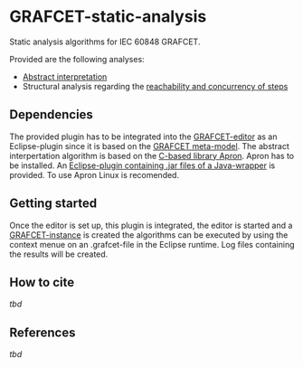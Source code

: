 # GRAFCET-static-analysis
Static analysis algorithms for IEC 60848 GRAFCET.

Provided are the following analyses:
* [Abstract interpretation](https://github.com/Project-AGRAFE/GRAFCET-static-analysis/blob/main/de.hsu.grafcet.staticAnalysis/src/de/hsu/grafcet/staticAnalysis/analysis/AbstractInterpreter.java)
* Structural analysis regarding the [reachability and concurrency of steps](https://github.com/Project-AGRAFE/GRAFCET-static-analysis/blob/main/de.hsu.grafcet.staticAnalysis/src/de/hsu/grafcet/staticAnalysis/analysis/StructuralConcurrencyAnalyzer.java)

## Dependencies
The provided plugin has to be integrated into the [GRAFCET-editor](https://github.com/Project-AGRAFE/GRAFCET-editor) as an Eclipse-plugin since it is based on the [GRAFCET meta-model](https://github.com/Project-AGRAFE/GRAFCET-meta-model).
The abstract interpertation algorithm is based on the [C-based library Apron](https://github.com/antoinemine/apron). Apron has to be installed. An [Eclipse-plugin containing .jar files of a Java-wrapper](https://github.com/Project-AGRAFE/GRAFCET-static-analysis/tree/main/de.hsu.grafcet.lib.apron) is provided. To use Apron Linux is recomended.

## Getting started
Once the editor is set up, this plugin is integrated, the editor is started and a [GRAFCET-instance](https://github.com/Project-AGRAFE/GRAFCET-instances) is created the algorithms can be executed by using the context menue on an .grafcet-file in the Eclipse runtime. Log files containing the results will be created.

## How to cite
_tbd_

## References
_tbd_
